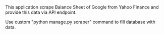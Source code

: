 This application scrape Balance Sheet of Google from Yahoo Finance and provide this data via API endpoint.

Use custom "python manage.py scraper" command to fill database with data.
